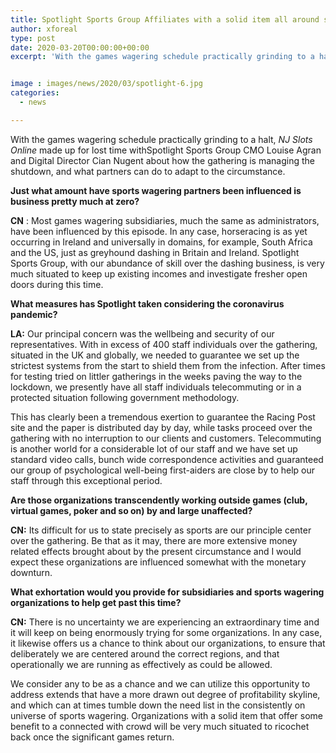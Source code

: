 ```yaml
---
title: Spotlight Sports Group Affiliates with a solid item all around situated to ricochet back once significant games return
author: xforeal 
type: post
date: 2020-03-20T00:00:00+00:00
excerpt: 'With the games wagering schedule practically grinding to a halt, NJ Slots Online made up for lost time withSpotlight Sports Group CMO Louise Agran and Digital Director Cian Nugent about how the gathering is managing the shutdown, and what partners can do to adapt to the situation '


image : images/news/2020/03/spotlight-6.jpg
categories:
  - news

---
```

With the games wagering schedule practically grinding to a halt, _NJ Slots Online_ made up for lost time withSpotlight Sports Group CMO Louise Agran and Digital Director Cian Nugent about how the gathering is managing the shutdown, and what partners can do to adapt to the circumstance. 

**Just what amount have sports wagering partners been influenced is business pretty much at zero?** 

**CN** : Most games wagering subsidiaries, much the same as administrators, have been influenced by this episode. In any case, horseracing is as yet occurring in Ireland and universally in domains, for example, South Africa and the US, just as greyhound dashing in Britain and Ireland. Spotlight Sports Group, with our abundance of skill over the dashing business, is very much situated to keep up existing incomes and investigate fresher open doors during this time. 

**What measures has Spotlight taken considering the coronavirus pandemic?** 

**LA:** Our principal concern was the wellbeing and security of our representatives. With in excess of 400 staff individuals over the gathering, situated in the UK and globally, we needed to guarantee we set up the strictest systems from the start to shield them from the infection. After times for testing tried on littler gatherings in the weeks paving the way to the lockdown, we presently have all staff individuals telecommuting or in a protected situation following government methodology. 

This has clearly been a tremendous exertion to guarantee the Racing Post site and the paper is distributed day by day, while tasks proceed over the gathering with no interruption to our clients and customers. Telecommuting is another world for a considerable lot of our staff and we have set up standard video calls, bunch wide correspondence activities and guaranteed our group of psychological well-being first-aiders are close by to help our staff through this exceptional period. 

**Are those organizations transcendently working outside games (club, virtual games, poker and so on) by and large unaffected?** 

**CN:** Its difficult for us to state precisely as sports are our principle center over the gathering. Be that as it may, there are more extensive money related effects brought about by the present circumstance and I would expect these organizations are influenced somewhat with the monetary downturn. 

**What exhortation would you provide for subsidiaries and sports wagering organizations to help get past this time?** 

**CN:** There is no uncertainty we are experiencing an extraordinary time and it will keep on being enormously trying for some organizations. In any case, it likewise offers us a chance to think about our organizations, to ensure that deliberately we are centered around the correct regions, and that operationally we are running as effectively as could be allowed. 

We consider any to be as a chance and we can utilize this opportunity to address extends that have a more drawn out degree of profitability skyline, and which can at times tumble down the need list in the consistently on universe of sports wagering. Organizations with a solid item that offer some benefit to a connected with crowd will be very much situated to ricochet back once the significant games return.